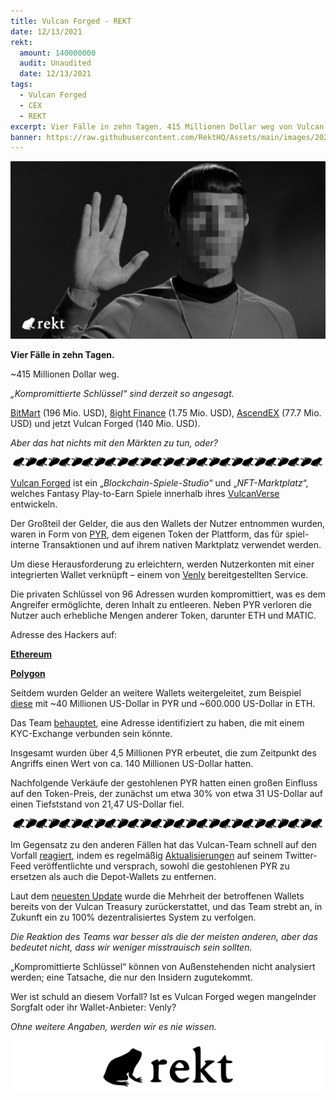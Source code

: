 ```yaml
---
title: Vulcan Forged - REKT
date: 12/13/2021
rekt:
  amount: 140000000
  audit: Unaudited
  date: 12/13/2021
tags:
  - Vulcan Forged
  - CEX
  - REKT
excerpt: Vier Fälle in zehn Tagen. 415 Millionen Dollar weg von Vulcan Forged. „Kompromittierte Schlüssel“ sind derzeit so angesagt.
banner: https://raw.githubusercontent.com/RektHQ/Assets/main/images/2021/12/vulcan-header.png
---
```

![](https://raw.githubusercontent.com/RektHQ/Assets/main/images/2021/12/vulcan-header.png)

**Vier Fälle in zehn Tagen.**

~415 Millionen Dollar weg.

_„Kompromittierte Schlüssel“ sind derzeit so angesagt._

[BitMart](https://rekt.news/bitmart-rekt/) (196 Mio. USD), [8ight Finance](https://rekt.news/8ight-finance-rekt/) (1.75 Mio. USD), [AscendEX](https://rekt.news/ascendex-rekt/) (77.7 Mio. USD) und jetzt Vulcan Forged (140 Mio. USD).

_Aber das hat nichts mit den Märkten zu tun, oder?_

![](https://raw.githubusercontent.com/RektHQ/Assets/main/images/2021/03/rekt-linebreak.png)

[Vulcan Forged](https://twitter.com/VulcanForged) ist ein „_Blockchain-Spiele-Studio_“ und „_NFT-Marktplatz_“, welches Fantasy Play-to-Earn Spiele innerhalb ihres [VulcanVerse](https://twitter.com/vulcanverse) entwickeln.

Der Großteil der Gelder, die aus den Wallets der Nutzer entnommen wurden, waren in Form von [PYR](https://www.coingecko.com/en/coins/vulcan-forged), dem eigenen Token der Plattform, das für spiel-interne Transaktionen und auf ihrem nativen Marktplatz verwendet werden.

Um diese Herausforderung zu erleichtern, werden Nutzerkonten mit einer integrierten Wallet verknüpft – einem von [Venly](https://www.venly.io/) bereitgestellten Service.

Die privaten Schlüssel von 96 Adressen wurden kompromittiert, was es dem Angreifer ermöglichte, deren Inhalt zu entleeren. Neben PYR verloren die Nutzer auch erhebliche Mengen anderer Token, darunter ETH und MATIC.

Adresse des Hackers auf:

**[Ethereum](https://etherscan.io/address/0x48ad05a3B73c9E7fAC5918857687d6A11d2c73B1)**

**[Polygon](https://polygonscan.com/address/0x48ad05a3B73c9E7fAC5918857687d6A11d2c73B1)**

Seitdem wurden Gelder an weitere Wallets weitergeleitet, zum Beispiel [diese](https://etherscan.io/address/0xe3cd90be37a79d9da86b5e14e2f6042cd0e53b66) mit ~40 Millionen US-Dollar in PYR und ~600.000 US-Dollar in ETH.

Das Team [behauptet](https://twitter.com/VulcanForged/status/1470209893114294282), eine Adresse identifiziert zu haben, die mit einem KYC-Exchange verbunden sein könnte.

Insgesamt wurden über 4,5 Millionen PYR erbeutet, die zum Zeitpunkt des Angriffs einen Wert von ca. 140 Millionen US-Dollar hatten.

Nachfolgende Verkäufe der gestohlenen PYR hatten einen großen Einfluss auf den Token-Preis, der zunächst um etwa 30% von etwa 31 US-Dollar auf einen Tiefststand von 21,47 US-Dollar fiel.

![](https://raw.githubusercontent.com/RektHQ/Assets/main/images/2021/03/rekt-linebreak.png)

Im Gegensatz zu den anderen Fällen hat das Vulcan-Team schnell auf den Vorfall [reagiert](https://twitter.com/VulcanForged/status/1470201106626224140), indem es regelmäßig [Aktualisierungen](https://twitter.com/VulcanForged/status/1470315106986827777) auf seinem Twitter-Feed veröffentlichte und versprach, sowohl die gestohlenen PYR zu ersetzen als auch die Depot-Wallets zu entfernen.

Laut dem [neuesten Update](https://twitter.com/VulcanForged/status/1470365117774770180) wurde die Mehrheit der betroffenen Wallets bereits von der Vulcan Treasury zurückerstattet, und das Team strebt an, in Zukunft ein zu 100% dezentralisiertes System zu verfolgen.

_Die Reaktion des Teams war besser als die der meisten anderen, aber das bedeutet nicht, dass wir weniger misstrauisch sein sollten._

„Kompromittierte Schlüssel“ können von Außenstehenden nicht analysiert werden; eine Tatsache, die nur den Insidern zugutekommt.

Wer ist schuld an diesem Vorfall? Ist es Vulcan Forged wegen mangelnder Sorgfalt oder ihr Wallet-Anbieter: Venly?

_Ohne weitere Angaben, werden wir es nie wissen._

![](https://raw.githubusercontent.com/RektHQ/Assets/main/images/2021/08/rekt-outline-conc.png)
